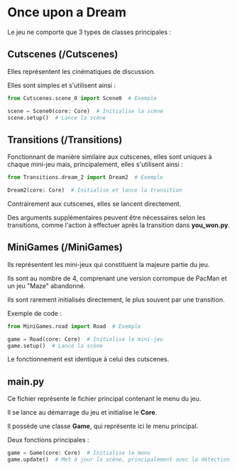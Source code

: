 # Once upon a Dream

Le jeu ne comporte que 3 types de classes principales :

## Cutscenes (/Cutscenes)

Elles représentent les cinématiques de discussion.

Elles sont simples et s'utilisent ainsi :

```PYTHON
from Cutscenes.scene_0 import Scene0  # Exemple

scene = Scene0(core: Core)  # Initialise la scène
scene.setup()  # Lance la scène
```

## Transitions (/Transitions)

Fonctionnant de manière similaire aux cutscenes, elles sont uniques à chaque mini-jeu mais, principalement, elles s'utilisent ainsi :

```PYTHON
from Transitions.dream_2 import Dream2  # Exemple

Dream2(core: Core)  # Initialise et lance la transition
```

Contrairement aux cutscenes, elles se lancent directement.

Des arguments supplémentaires peuvent être nécessaires selon les transitions, comme l'action à effectuer après la transition dans **you_won.py**.

## MiniGames (/MiniGames)

Ils représentent les mini-jeux qui constituent la majeure partie du jeu.

Ils sont au nombre de 4, comprenant une version corrompue de PacMan et un jeu "Maze" abandonné.

Ils sont rarement initialisés directement, le plus souvent par une transition.

Exemple de code :

```PYTHON
from MiniGames.road import Road  # Exemple

game = Road(core: Core)  # Initialise le mini-jeu
game.setup()  # Lance la scène
```

Le fonctionnement est identique à celui des cutscenes.

## __main__.py

Ce fichier représente le fichier principal contenant le menu du jeu.

Il se lance au démarrage du jeu et initialise le **Core**.

Il possède une classe **Game**, qui représente ici le menu principal.

Deux fonctions principales :

```PYTHON
game = Game(core: Core)  # Initialise le menu
game.update()  # Met à jour la scène, principalement avec la détection des appuis sur les boutons.
```